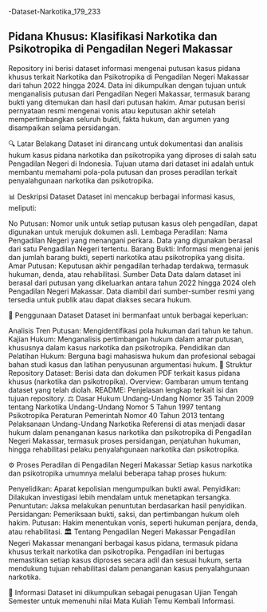 -Dataset-Narkotika_179_233

## Pidana Khusus: Klasifikasi Narkotika dan Psikotropika di Pengadilan Negeri Makassar
Repository ini berisi dataset informasi mengenai putusan kasus pidana khusus terkait Narkotika dan Psikotropika di Pengadilan Negeri Makassar dari tahun 2022 hingga 2024. Data ini dikumpulkan dengan tujuan untuk menganalisis putusan dari Pengadilan Negeri Makassar, termasuk barang bukti yang ditemukan dan hasil dari putusan hakim. Amar putusan berisi pernyataan resmi mengenai vonis atau keputusan akhir setelah mempertimbangkan seluruh bukti, fakta hukum, dan argumen yang disampaikan selama persidangan.

🔍 Latar Belakang
Dataset ini dirancang untuk dokumentasi dan analisis hukum kasus pidana narkotika dan psikotropika yang diproses di salah satu Pengadilan Negeri di Indonesia. Tujuan utama dari dataset ini adalah untuk membantu memahami pola-pola putusan dan proses peradilan terkait penyalahgunaan narkotika dan psikotropika.

📊 Deskripsi Dataset
Dataset ini mencakup berbagai informasi kasus, meliputi:

No Putusan: Nomor unik untuk setiap putusan kasus oleh pengadilan, dapat digunakan untuk merujuk dokumen asli.
Lembaga Peradilan: Nama Pengadilan Negeri yang menangani perkara. Data yang digunakan berasal dari satu Pengadilan Negeri tertentu.
Barang Bukti: Informasi mengenai jenis dan jumlah barang bukti, seperti narkotika atau psikotropika yang disita.
Amar Putusan: Keputusan akhir pengadilan terhadap terdakwa, termasuk hukuman, denda, atau rehabilitasi.
Sumber Data
Data dalam dataset ini berasal dari putusan yang dikeluarkan antara tahun 2022 hingga 2024 oleh Pengadilan Negeri Makassar. Data diambil dari sumber-sumber resmi yang tersedia untuk publik atau dapat diakses secara hukum.

📌 Penggunaan Dataset
Dataset ini bermanfaat untuk berbagai keperluan:

Analisis Tren Putusan: Mengidentifikasi pola hukuman dari tahun ke tahun.
Kajian Hukum: Menganalisis pertimbangan hukum dalam amar putusan, khususnya dalam kasus narkotika dan psikotropika.
Pendidikan dan Pelatihan Hukum: Berguna bagi mahasiswa hukum dan profesional sebagai bahan studi kasus dan latihan penyusunan argumentasi hukum.
📜 Struktur Repository
Dataset: Berisi data dan dokumen PDF terkait kasus pidana khusus (narkotika dan psikotropika).
Overview: Gambaran umum tentang dataset yang telah diolah.
README: Penjelasan lengkap terkait isi dan tujuan repository.
⚖️ Dasar Hukum
Undang-Undang Nomor 35 Tahun 2009 tentang Narkotika
Undang-Undang Nomor 5 Tahun 1997 tentang Psikotropika
Peraturan Pemerintah Nomor 40 Tahun 2013 tentang Pelaksanaan Undang-Undang Narkotika
Referensi di atas menjadi dasar hukum dalam penanganan kasus narkotika dan psikotropika di Pengadilan Negeri Makassar, termasuk proses persidangan, penjatuhan hukuman, hingga rehabilitasi pelaku penyalahgunaan narkotika dan psikotropika.

⚙️ Proses Peradilan di Pengadilan Negeri Makassar
Setiap kasus narkotika dan psikotropika umumnya melalui beberapa tahap proses hukum:

Penyelidikan: Aparat kepolisian mengumpulkan bukti awal.
Penyidikan: Dilakukan investigasi lebih mendalam untuk menetapkan tersangka.
Penuntutan: Jaksa melakukan penuntutan berdasarkan hasil penyidikan.
Persidangan: Pemeriksaan bukti, saksi, dan pertimbangan hukum oleh hakim.
Putusan: Hakim menentukan vonis, seperti hukuman penjara, denda, atau rehabilitasi.
🏛️ Tentang Pengadilan Negeri Makassar
Pengadilan Negeri Makassar menangani berbagai kasus pidana, termasuk pidana khusus terkait narkotika dan psikotropika. Pengadilan ini bertugas memastikan setiap kasus diproses secara adil dan sesuai hukum, serta mendukung tujuan rehabilitasi dalam penanganan kasus penyalahgunaan narkotika.

📌 Informasi
Dataset ini dikumpulkan sebagai penugasan Ujian Tengah Semester untuk memenuhi nilai Mata Kuliah Temu Kembali Informasi.






